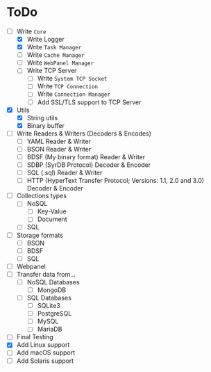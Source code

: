 # ToDo
- [ ] Write `Core`
    - [x] Write Logger
    - [x] Write `Task Manager`
    - [ ] Write `Cache Manager`
    - [ ] Write `WebPanel Manager`
    - [ ] Write TCP Server
        - [ ] Write `System TCP Socket`
        - [ ] Write `TCP Connection`
        - [ ] Write `Connection Manager`
        - [ ] Add SSL/TLS support to TCP Server
- [x] Utils
    - [x] String utils
    - [x] Binary buffer
- [ ] Write Readers & Writers (Decoders & Encodes)
    - [ ] YAML Reader & Writer
    - [ ] BSON Reader & Writer
    - [ ] BDSF (My binary format) Reader & Writer
    - [ ] SDBP (SyrDB Protocol) Decoder & Encoder
    - [ ] SQL (.sql) Reader & Writer
    - [ ] HTTP (HyperText Transfer Protocol; Versions: 1.1, 2.0 and 3.0) Decoder & Encoder
- [ ] Collections types
    - [ ] NoSQL
        - [ ] Key-Value
        - [ ] Document
    - [ ] SQL
- [ ] Storage formats
    - [ ] BSON
    - [ ] BDSF
    - [ ] SQL
- [ ] Webpanel
- [ ] Transfer data from...
    - [ ] NoSQL Databases
        - [ ] MongoDB
    - [ ] SQL Databases 
        - [ ] SQLite3
        - [ ] PostgreSQL
        - [ ] MySQL
        - [ ] MariaDB
- [ ] Final Testing
- [x] Add Linux support
- [ ] Add macOS support
- [ ] Add Solaris support
